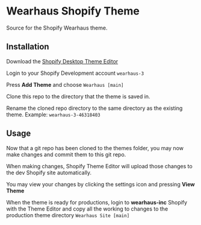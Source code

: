 Wearhaus Shopify Theme
===
Source for the Shopify Wearhaus theme.

Installation
---
Download the [Shopify Desktop Theme Editor](https://apps.shopify.com/desktop-theme-editor)

Login to your Shopify Development account `wearhaus-3`

Press __Add Theme__ and choose `Wearhaus [main]`

Clone this repo to the directory that the theme is saved in.

Rename the cloned repo directory to the same directory as the existing theme. Example: `wearhaus-3-46318403`


Usage
---
Now that a git repo has been cloned to the themes folder, you may now make changes and commit them to this git repo.

When making changes, Shopify Theme Editor will upload those changes to the dev Shopify site automatically.

You may view your changes by clicking the settings icon and pressing __View Theme__

When the theme is ready for productions, login to __wearhaus-inc__ Shopify with the Theme Editor and copy all the working to changes to the production theme directory `Wearhaus Site [main]`
